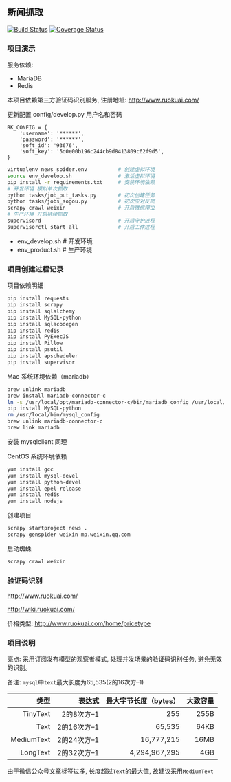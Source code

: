## 新闻抓取

[![Build Status](https://travis-ci.org/zhanghe06/news_spider.svg?branch=master)](https://travis-ci.org/zhanghe06/news_spider)
[![Coverage Status](https://coveralls.io/repos/github/zhanghe06/news_spider/badge.svg?branch=master)](https://coveralls.io/github/zhanghe06/news_spider?branch=master)

### 项目演示

服务依赖:
- MariaDB
- Redis

本项目依赖第三方验证码识别服务, 注册地址: http://www.ruokuai.com/

更新配置 config/develop.py 用户名和密码
```
RK_CONFIG = {
    'username': '******',
    'password': '******',
    'soft_id': '93676',
    'soft_key': '5d0e00b196c244cb9d8413809c62f9d5',
}
```

```bash
virtualenv news_spider.env          # 创建虚拟环境
source env_develop.sh               # 激活虚拟环境
pip install -r requirements.txt     # 安装环境依赖
# 开发环境 模拟单次抓取
python tasks/job_put_tasks.py       # 初次创建任务
python tasks/jobs_sogou.py          # 初次应对反爬
scrapy crawl weixin                 # 开启微信爬虫
# 生产环境 开启持续抓取
supervisord                         # 开启守护进程
supervisorctl start all             # 开启工作进程
```

- env_develop.sh   # 开发环境
- env_product.sh   # 生产环境

### 项目创建过程记录

项目依赖明细
```bash
pip install requests
pip install scrapy
pip install sqlalchemy
pip install MySQL-python
pip install sqlacodegen
pip install redis
pip install PyExecJS
pip install Pillow
pip install psutil
pip install apscheduler
pip install supervisor
```

Mac 系统环境依赖（mariadb）
```bash
brew unlink mariadb
brew install mariadb-connector-c
ln -s /usr/local/opt/mariadb-connector-c/bin/mariadb_config /usr/local/bin/mysql_config
pip install MySQL-python
rm /usr/local/bin/mysql_config
brew unlink mariadb-connector-c
brew link mariadb
```
安装 mysqlclient 同理

CentOS 系统环境依赖
```bash
yum install gcc
yum install mysql-devel
yum install python-devel
yum install epel-release
yum install redis
yum install nodejs
```


创建项目
```bash
scrapy startproject news .
scrapy genspider weixin mp.weixin.qq.com
```

启动蜘蛛
```bash
scrapy crawl weixin
```

### 验证码识别

http://www.ruokuai.com/

http://wiki.ruokuai.com/

价格类型:
http://www.ruokuai.com/home/pricetype


### 项目说明

亮点: 采用订阅发布模型的观察者模式, 处理并发场景的验证码识别任务, 避免无效的识别。

备注: `mysql`中`text`最大长度为65,535(2的16次方–1)

类型 | 表达式 | 最大字节长度（bytes） | 大致容量
---: | ---: | ---: | ---:
TinyText | 2的8次方–1 | 255 | 255B
Text | 2的16次方–1 | 65,535 | 64KB
MediumText | 2的24次方–1 | 16,777,215 | 16MB
LongText | 2的32次方–1 | 4,294,967,295 | 4GB

由于微信公众号文章标签过多, 长度超过`Text`的最大值, 故建议采用`MediumText`
